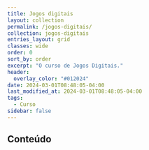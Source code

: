 ```yaml
---
title: Jogos digitais
layout: collection
permalink: /jogos-digitais/
collection: jogos-digitais
entries_layout: grid
classes: wide
order: 0
sort_by: order
excerpt: "O curso de Jogos Digitais."
header:
  overlay_color: "#012024"
date: 2024-03-01T08:48:05-04:00
last_modified_at: 2024-03-01T08:48:05-04:00
tags:
  - Curso
sidebar: false
---
```


## Conteúdo
